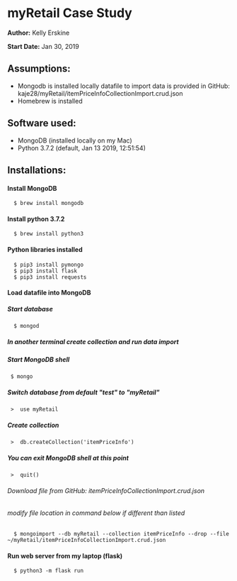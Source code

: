 # myRetail Case Study

**Author:**  Kelly Erskine

**Start Date:**  Jan 30, 2019

## Assumptions:
 -  Mongodb is installed locally 
              datafile to import data is provided in GitHub: kaje28/myRetail/itemPriceInfoCollectionImport.crud.json
 -  Homebrew is installed


## Software used:
 -  MongoDB (installed locally on my Mac)
 -  Python 3.7.2 (default, Jan 13 2019, 12:51:54)

 
 ##  Installations:

  ####  Install MongoDB
      $ brew install mongodb
      
  ####  Install python 3.7.2
      $ brew install python3
 
  #### Python libraries installed
      $ pip3 install pymongo
      $ pip3 install flask
      $ pip3 install requests


  ####  Load datafile into MongoDB
  #####  Start database
      $ mongod
      
 ##### In another terminal create collection and run data import
  #####  Start MongoDB shell
     $ mongo
 #####  Switch database from default "test" to "myRetail"
     >  use myRetail
 ##### Create collection
     >  db.createCollection('itemPriceInfo')
 #####  You can exit MongoDB shell at this point
     >  quit()
     
  ###### *Download file from GitHub: itemPriceInfoCollectionImport.crud.json*
  
   ###### *modify file location in command below if different than listed*
      $ mongoimport --db myRetail --collection itemPriceInfo --drop --file ~/myRetail/itemPriceInfoCollectionImport.crud.json
      
      
  #### Run web server from my laptop (flask)
      $ python3 -m flask run
